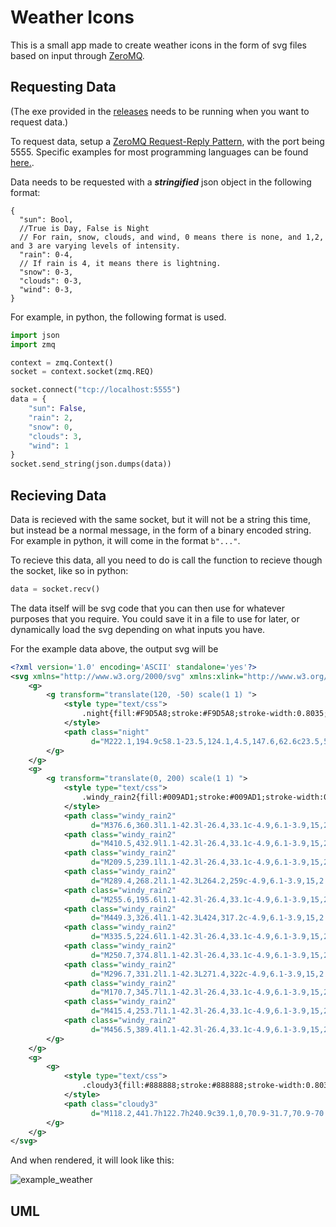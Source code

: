# Weather Icons

This is a small app made to create weather icons in the form of svg files based on input
through [ZeroMQ](https://zeromq.org/).

## Requesting Data

(The exe provided in the [releases](https://github.com/arc25275/weather_icons/releases/) needs to be running when you
want to request data.)

To request data, setup a [ZeroMQ Request-Reply Pattern](https://zeromq.org/socket-api/#request-reply-pattern), with the
port being 5555.
Specific examples for most programming languages can be found [here.](https://zeromq.org/get-started/).

Data needs to be requested with a **_stringified_** json object in the following format:

```json5
{
  "sun": Bool,
  //True is Day, False is Night
  // For rain, snow, clouds, and wind, 0 means there is none, and 1,2, and 3 are varying levels of intensity.
  "rain": 0-4,
  // If rain is 4, it means there is lightning.
  "snow": 0-3,
  "clouds": 0-3,
  "wind": 0-3,
}
```

For example, in python, the following format is used.

```py
import json
import zmq

context = zmq.Context()
socket = context.socket(zmq.REQ)

socket.connect("tcp://localhost:5555")
data = {
    "sun": False,
    "rain": 2,
    "snow": 0,
    "clouds": 3,
    "wind": 1
}
socket.send_string(json.dumps(data))
```

## Recieving Data

Data is recieved with the same socket, but it will not be a string this time, but instead be a normal message, in the
form of a binary encoded string.
For example in python, it will come in the format `b"..."`.

To recieve this data, all you need to do is call the function to recieve though the socket, like so in python:

```py
data = socket.recv()
```

The data itself will be svg code that you can then use for whatever purposes that you require. You could save it in a
file to use for later, or dynamically load the svg depending on what inputs you have.

For the example data above, the output svg will be

```xml
<?xml version='1.0' encoding='ASCII' standalone='yes'?>
<svg xmlns="http://www.w3.org/2000/svg" xmlns:xlink="http://www.w3.org/1999/xlink" version="1.1">
    <g>
        <g transform="translate(120, -50) scale(1 1) ">
            <style type="text/css">
                .night{fill:#F9D5A8;stroke:#F9D5A8;stroke-width:0.8035;stroke-linecap:round;stroke-linejoin:round;stroke-miterlimit:113.3858;}
            </style>
            <path class="night"
                  d="M222.1,194.9c58.1-23.5,124.1,4.5,147.6,62.6c23.5,58.1-4.5,124.1-62.6,147.6c-27.3,11-57.8,11-85,0  c58.1-23.5,86.1-89.6,62.6-147.6C273.1,229,250.6,206.4,222.1,194.9z"/>
        </g>
    </g>
    <g>
        <g transform="translate(0, 200) scale(1 1) ">
            <style type="text/css">
                .windy_rain2{fill:#009AD1;stroke:#009AD1;stroke-width:0.8035;stroke-linecap:round;stroke-linejoin:round;stroke-miterlimit:113.3858;}
            </style>
            <path class="windy_rain2"
                  d="M376.6,360.3l1.1-42.3l-26.4,33.1c-4.9,6.1-3.9,15,2.3,19.9c6.1,4.9,15,3.9,19.9-2.3  C375.4,366.3,376.5,363.4,376.6,360.3z"/>
            <path class="windy_rain2"
                  d="M410.5,432.9l1.1-42.3l-26.4,33.1c-4.9,6.1-3.9,15,2.3,19.9c6.1,4.9,15,3.9,19.9-2.3  C409.3,439,410.4,436,410.5,432.9z"/>
            <path class="windy_rain2"
                  d="M209.5,239.1l1.1-42.3l-26.4,33.1c-4.9,6.1-3.9,15,2.3,19.9c6.1,4.9,15,3.9,19.9-2.3  C208.4,245.2,209.4,242.2,209.5,239.1z"/>
            <path class="windy_rain2"
                  d="M289.4,268.2l1.1-42.3L264.2,259c-4.9,6.1-3.9,15,2.3,19.9s15,3.9,19.9-2.3  C288.3,274.3,289.4,271.3,289.4,268.2z"/>
            <path class="windy_rain2"
                  d="M255.6,195.6l1.1-42.3l-26.4,33.1c-4.9,6.1-3.9,15,2.3,19.9c6.1,4.9,15,3.9,19.9-2.3  C254.4,201.6,255.5,198.6,255.6,195.6z"/>
            <path class="windy_rain2"
                  d="M449.3,326.4l1.1-42.3L424,317.2c-4.9,6.1-3.9,15,2.3,19.9c6.1,4.9,15,3.9,19.9-2.3  C448.1,332.4,449.2,329.5,449.3,326.4z"/>
            <path class="windy_rain2"
                  d="M335.5,224.6l1.1-42.3l-26.4,33.1c-4.9,6.1-3.9,15,2.3,19.9c6.1,4.9,15,3.9,19.9-2.3  C334.3,230.7,335.4,227.7,335.5,224.6z"/>
            <path class="windy_rain2"
                  d="M250.7,374.8l1.1-42.3l-26.4,33.1c-4.9,6.1-3.9,15,2.3,19.9c6.1,4.9,15,3.9,19.9-2.3  C249.5,380.8,250.6,377.8,250.7,374.8z"/>
            <path class="windy_rain2"
                  d="M296.7,331.2l1.1-42.3L271.4,322c-4.9,6.1-3.9,15,2.3,19.9c6.1,4.9,15,3.9,19.9-2.3  C295.5,337.2,296.6,334.3,296.7,331.2z"/>
            <path class="windy_rain2"
                  d="M170.7,345.7l1.1-42.3l-26.4,33.1c-4.9,6.1-3.9,15,2.3,19.9s15,3.9,19.9-2.3  C169.6,351.7,170.7,348.8,170.7,345.7z"/>
            <path class="windy_rain2"
                  d="M415.4,253.7l1.1-42.3l-26.4,33.1c-4.9,6.1-3.9,15,2.3,19.9c6.1,4.9,15,3.9,19.9-2.3  C414.2,259.8,415.3,256.8,415.4,253.7z"/>
            <path class="windy_rain2"
                  d="M456.5,389.4l1.1-42.3l-26.4,33.1c-4.9,6.1-3.9,15,2.3,19.9c6.1,4.9,15,3.9,19.9-2.3  C455.3,395.4,456.4,392.4,456.5,389.4z"/>
        </g>
    </g>
    <g>
        <g>
            <style type="text/css">
                .cloudy3{fill:#888888;stroke:#888888;stroke-width:0.8035;stroke-linecap:round;stroke-linejoin:round;stroke-miterlimit:113.3858;}
            </style>
            <path class="cloudy3"
                  d="M118.2,441.7h122.7h240.9c39.1,0,70.9-31.7,70.9-70.9S521,300,481.8,300c0-54.8-44.4-99.2-99.2-99.2  c-11.9,0-23.6,2.1-34.7,6.3C296.6,148,207.1,141.7,148,193c-31.7,27.5-49.5,67.6-48.8,109.6c-37.7,10.5-59.8,49.5-49.3,87.2  C58.4,420.5,86.3,441.7,118.2,441.7z"/>
        </g>
    </g>
</svg>
```

And when rendered, it will look like this:

![example_weather](https://github.com/arc25275/weather_icons/assets/55003876/05287047-6407-4cd8-9ed9-a5a72d0a8db3)

## UML

